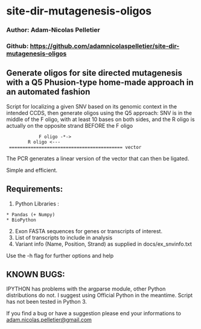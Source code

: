 # site-dir-mutagenesis-oligos

### Author: Adam-Nicolas Pelletier
### Github: https://github.com/adamnicolaspelletier/site-dir-mutagenesis-oligos

## Generate oligos for site directed mutagenesis with a Q5 Phusion-type home-made approach in an automated fashion

Script for localizing a given SNV based on its genomic context in the intended CCDS, then generate oligos using the Q5 approach: SNV is in the middle of the F oligo, with at least 10 bases on both sides, and the R oligo is actually on the opposite strand BEFORE the F oligo


			    F oligo -*->
			R oligo <--- 
	 ========================================== vector

The PCR generates a linear version of the vector that can then be ligated.

Simple and efficient.


## Requirements:
  1. Python Libraries :

	* Pandas (+ Numpy)
	* BioPython

 2. Exon FASTA sequences for genes or transcripts of interest. 
 3. List of transcripts to include in analysis
 4. Variant info (Name, Position, Strand) as supplied in docs/ex_snvinfo.txt



Use the -h flag for further options and help



## KNOWN BUGS:
 IPYTHON has problems with the argparse module, other Python distributions do not. I suggest using Official Python in the meantime. 
 Script has not been tested in Python 3.

 If you find a bug or have a suggestion please end your informations to adam.nicolas.pelletier@gmail.com



